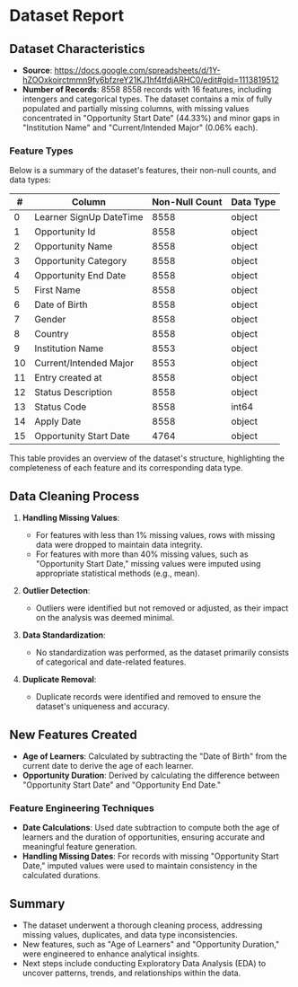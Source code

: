 # Dataset Report

## Dataset Characteristics
- **Source**: https://docs.google.com/spreadsheets/d/1Y-hZOOxkoirctmmn9fy6bfzreY21KJ1hf4tfdjARHC0/edit#gid=1113819512
- **Number of Records**: 8558
8558 records with 16 features, including intengers and categorical types. The dataset contains a mix of fully populated and partially missing columns, with missing values concentrated in "Opportunity Start Date" (44.33%) and minor gaps in "Institution Name" and "Current/Intended Major" (0.06% each).
### Feature Types

Below is a summary of the dataset's features, their non-null counts, and data types:

| #   | Column                   | Non-Null Count | Data Type |
|-----|--------------------------|----------------|-----------|
| 0   | Learner SignUp DateTime  | 8558           | object    |
| 1   | Opportunity Id           | 8558           | object    |
| 2   | Opportunity Name         | 8558           | object    |
| 3   | Opportunity Category     | 8558           | object    |
| 4   | Opportunity End Date     | 8558           | object    |
| 5   | First Name               | 8558           | object    |
| 6   | Date of Birth            | 8558           | object    |
| 7   | Gender                   | 8558           | object    |
| 8   | Country                  | 8558           | object    |
| 9   | Institution Name         | 8553           | object    |
| 10  | Current/Intended Major   | 8553           | object    |
| 11  | Entry created at         | 8558           | object    |
| 12  | Status Description       | 8558           | object    |
| 13  | Status Code              | 8558           | int64     |
| 14  | Apply Date               | 8558           | object    |
| 15  | Opportunity Start Date   | 4764           | object    |

This table provides an overview of the dataset's structure, highlighting the completeness of each feature and its corresponding data type.

## Data Cleaning Process

1. **Handling Missing Values**:
    - For features with less than 1% missing values, rows with missing data were dropped to maintain data integrity.
    - For features with more than 40% missing values, such as "Opportunity Start Date," missing values were imputed using appropriate statistical methods (e.g., mean).

2. **Outlier Detection**:
    - Outliers were identified but not removed or adjusted, as their impact on the analysis was deemed minimal.

3. **Data Standardization**:
    - No standardization was performed, as the dataset primarily consists of categorical and date-related features.

4. **Duplicate Removal**:
    - Duplicate records were identified and removed to ensure the dataset's uniqueness and accuracy.

## New Features Created
- **Age of Learners**: Calculated by subtracting the "Date of Birth" from the current date to derive the age of each learner.
- **Opportunity Duration**: Derived by calculating the difference between "Opportunity Start Date" and "Opportunity End Date."

### Feature Engineering Techniques
- **Date Calculations**: Used date subtraction to compute both the age of learners and the duration of opportunities, ensuring accurate and meaningful feature generation.
- **Handling Missing Dates**: For records with missing "Opportunity Start Date," imputed values were used to maintain consistency in the calculated durations.
## Summary
- The dataset underwent a thorough cleaning process, addressing missing values, duplicates, and data type inconsistencies.
- New features, such as "Age of Learners" and "Opportunity Duration," were engineered to enhance analytical insights.
- Next steps include conducting Exploratory Data Analysis (EDA) to uncover patterns, trends, and relationships within the data.
